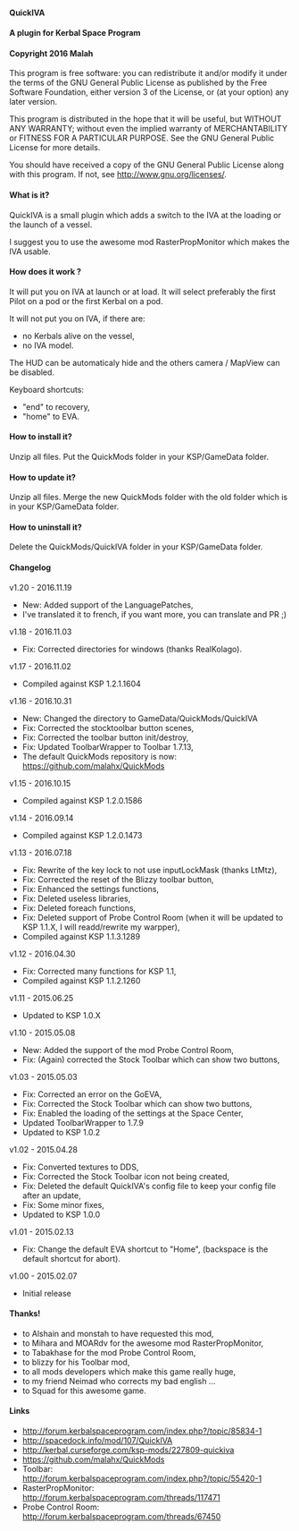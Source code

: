 ﻿#### QuickIVA
#### A plugin for Kerbal Space Program
#### Copyright 2016 Malah

This program is free software: you can redistribute it and/or modify
it under the terms of the GNU General Public License as published by
the Free Software Foundation, either version 3 of the License, or
(at your option) any later version.

This program is distributed in the hope that it will be useful,
but WITHOUT ANY WARRANTY; without even the implied warranty of
MERCHANTABILITY or FITNESS FOR A PARTICULAR PURPOSE.  See the
GNU General Public License for more details.

You should have received a copy of the GNU General Public License
along with this program.  If not, see <http://www.gnu.org/licenses/>. 

#### What is it?

QuickIVA is a small plugin which adds a switch to the IVA at the loading or the launch of a vessel.

I suggest you to use the awesome mod RasterPropMonitor which makes the IVA usable.

#### How does it work ?

It will put you on IVA at launch or at load. It will select preferably the first Pilot on a pod or the first Kerbal on a pod.

It will not put you on IVA, if there are:
* no Kerbals alive on the vessel,
* no IVA model.

The HUD can be automaticaly hide and the others camera / MapView can be disabled.

Keyboard shortcuts:
* "end" to recovery,
* "home" to EVA.

#### How to install it?

Unzip all files. Put the QuickMods folder in your KSP/GameData folder.

#### How to update it?

Unzip all files. Merge the new QuickMods folder with the old folder which is in your KSP/GameData folder.

#### How to uninstall it?

Delete the QuickMods/QuickIVA folder in your KSP/GameData folder.

#### Changelog

v1.20 - 2016.11.19
* New: Added support of the LanguagePatches,
* I've translated it to french, if you want more, you can translate and PR ;)

v1.18 - 2016.11.03
* Fix: Corrected directories for windows (thanks RealKolago).

v1.17 - 2016.11.02
* Compiled against KSP 1.2.1.1604

v1.16 - 2016.10.31
* New: Changed the directory to GameData/QuickMods/QuickIVA
* Fix: Corrected the stocktoolbar button scenes,
* Fix: Corrected the toolbar button init/destroy,
* Fix: Updated ToolbarWrapper to Toolbar 1.7.13,
* The default QuickMods repository is now: https://github.com/malahx/QuickMods

v1.15 - 2016.10.15
* Compiled against KSP 1.2.0.1586

v1.14 - 2016.09.14
* Compiled against KSP 1.2.0.1473

v1.13 - 2016.07.18
* Fix: Rewrite of the key lock to not use inputLockMask (thanks LtMtz),
* Fix: Corrected the reset of the Blizzy toolbar button,
* Fix: Enhanced the settings functions,
* Fix: Deleted useless libraries,
* Fix: Deleted foreach functions,
* Fix: Deleted support of Probe Control Room (when it will be updated to KSP 1.1.X, I will readd/rewrite my warpper),
* Compiled against KSP 1.1.3.1289

v1.12 - 2016.04.30
* Fix: Corrected many functions for KSP 1.1,
* Compiled against KSP 1.1.2.1260

v1.11 - 2015.06.25
* Updated to KSP 1.0.X

v1.10 - 2015.05.08
* New: Added the support of the mod Probe Control Room,
* Fix: (Again) corrected the Stock Toolbar which can show two buttons,

v1.03 - 2015.05.03
* Fix: Corrected an error on the GoEVA,
* Fix: Corrected the Stock Toolbar which can show two buttons,
* Fix: Enabled the loading of the settings at the Space Center,
* Updated ToolbarWrapper to 1.7.9
* Updated to KSP 1.0.2

v1.02 - 2015.04.28
* Fix: Converted textures to DDS,
* Fix: Corrected the Stock Toolbar icon not being created,
* Fix: Deleted the default QuickIVA's config file to keep your config file after an update,
* Fix: Some minor fixes,
* Updated to KSP 1.0.0

v1.01 - 2015.02.13
* Fix: Change the default EVA shortcut to "Home", (backspace is the default shortcut for abort).

v1.00 - 2015.02.07
* Initial release

#### Thanks!

* to Alshain and monstah to have requested this mod,
* to Mihara and MOARdv for the awesome mod RasterPropMonitor,
* to Tabakhase for the mod Probe Control Room,
* to blizzy for his Toolbar mod,
* to all mods developers which make this game really huge,
* to my friend Neimad who corrects my bad english ...
* to Squad for this awesome game.

#### Links

* http://forum.kerbalspaceprogram.com/index.php?/topic/85834-1
* http://spacedock.info/mod/107/QuickIVA
* http://kerbal.curseforge.com/ksp-mods/227809-quickiva
* https://github.com/malahx/QuickMods
* Toolbar: http://forum.kerbalspaceprogram.com/index.php?/topic/55420-1
* RasterPropMonitor: http://forum.kerbalspaceprogram.com/threads/117471
* Probe Control Room: http://forum.kerbalspaceprogram.com/threads/67450
